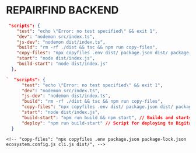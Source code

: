 # REPAIRFIND BACKEND


``` json
 "scripts": {
    "test": "echo \"Error: no test specified\" && exit 1",
    "dev": "nodemon src/index.ts",
    "js-dev": "nodemon dist/index.ts",
    "build": "rm -rf ./dist && tsc && npm run copy-files",
    "copy-files": "npx copyfiles .env dist/ package.json dist/ package-lock.json dist/ ecosystem.config.js dist/ command.js dist/",
    "start": "node dist/index.js",
    "build-start": "node dist/index.js"
  },
  ```

  ```json
`  "scripts": {
        "test": "echo \"Error: no test specified\" && exit 1",
        "dev": "nodemon src/index.ts",
        "js-dev": "nodemon dist/index.ts",
        "build": "rm -rf ./dist && tsc && npm run copy-files",
        "copy-files": "npx copyfiles .env dist/ package.json dist/ package-lock.json dist/ ecosystem.config.js dist/ command.js dist/",
        "start": "node dist/index.js",
        "build-start": "npm run build && npm start", // Builds and starts the application in production mode
        "deploy": "npm run build-start" // Script for deploying to DigitalOcean
    }
```

<!-- npx copyfiles src/i18n/translations/* -u 1 dist/ &&  -->
<!-- "translate": "^1.4.1", -->
    <!-- "copy-files": "npx copyfiles .env package.json package-lock.json ecosystem.config.js cli.js dist/", -->
